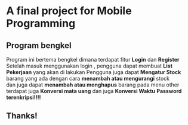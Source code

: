 # A final project for Mobile Programming

## Program bengkel
Program ini bertema bengkel dimana terdapat fitur **Login** dan **Register**
Setelah masuk menggunakan login , pengguna dapat membuat **List Pekerjaan** yang akan di lakukan
Pengguna juga dapat **Mengatur Stock** barang yang ada dengan cara **menambah atau mengurangi** stock  
dan juga dapat **menambah atau menghapus** barang
pada menu other terdapat juga **Konversi mata uang** dan juga **Konversi Waktu**
**Password terenkripsi!!!!**

## Thanks!
